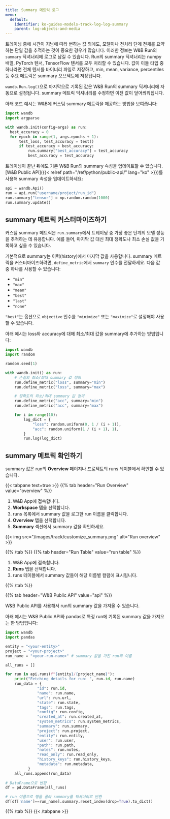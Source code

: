 ```yaml
---
title: Summary 메트릭 로그
menu:
  default:
    identifier: ko-guides-models-track-log-log-summary
    parent: log-objects-and-media
---
```


트레이닝 중에 시간이 지남에 따라 변하는 값 외에도, 모델이나 전처리 단계 전체를 요약하는 단일 값을 추적하는 것이 중요한 경우가 많습니다. 이러한 정보는 W&B Run의 `summary` 딕셔너리에 로그로 남길 수 있습니다. Run의 summary 딕셔너리는 numpy 배열, PyTorch 텐서, TensorFlow 텐서를 모두 처리할 수 있습니다. 값이 이들 타입 중 하나라면 전체 텐서를 바이너리 파일로 저장하고, min, mean, variance, percentiles 등 주요 메트릭은 summary 오브젝트에 저장됩니다.

`wandb.Run.log()`으로 마지막으로 기록된 값은 W&B Run의 summary 딕셔너리에 자동으로 설정됩니다. summary 메트릭 딕셔너리를 수정하면 이전 값이 덮어씌워집니다.

아래 코드 예시는 W&B에 커스텀 summary 메트릭을 제공하는 방법을 보여줍니다:

```python
import wandb
import argparse

with wandb.init(config=args) as run:
  best_accuracy = 0
  for epoch in range(1, args.epochs + 1):
      test_loss, test_accuracy = test()
      if test_accuracy > best_accuracy:
          run.summary["best_accuracy"] = test_accuracy
          best_accuracy = test_accuracy
```

트레이닝이 끝난 뒤에도 기존 W&B Run의 summary 속성을 업데이트할 수 있습니다. [W&B Public API]({{< relref path="/ref/python/public-api/" lang="ko" >}})를 사용해 summary 속성을 업데이트하세요:

```python
api = wandb.Api()
run = api.run("username/project/run_id")
run.summary["tensor"] = np.random.random(1000)
run.summary.update()
```

## summary 메트릭 커스터마이즈하기

커스텀 summary 메트릭은 `run.summary`에서 트레이닝 중 가장 좋은 단계의 모델 성능을 추적하는 데 유용합니다. 예를 들어, 마지막 값 대신 최대 정확도나 최소 손실 값을 기록하고 싶을 수 있습니다.

기본적으로 summary는 이력(history)에서 마지막 값을 사용합니다. summary 메트릭을 커스터마이즈하려면, `define_metric`에서 `summary` 인수를 전달하세요. 다음 값 중 하나를 사용할 수 있습니다:

* `"min"`
* `"max"`
* `"mean"`
* `"best"`
* `"last"`
* `"none"`

`"best"`는 옵션으로 `objective` 인수를 `"minimize"` 또는 `"maximize"`로 설정해야 사용할 수 있습니다.

아래 예시는 loss와 accuracy에 대해 최소/최대 값을 summary에 추가하는 방법입니다:

```python
import wandb
import random

random.seed(1)

with wandb.init() as run:
    # 손실의 최소/최대 summary 값 정의
    run.define_metric("loss", summary="min")
    run.define_metric("loss", summary="max")

    # 정확도의 최소/최대 summary 값 정의
    run.define_metric("acc", summary="min")
    run.define_metric("acc", summary="max")

    for i in range(10):
        log_dict = {
            "loss": random.uniform(0, 1 / (i + 1)),
            "acc": random.uniform(1 / (i + 1), 1),
        }
        run.log(log_dict)
```

## summary 메트릭 확인하기

summary 값은 run의 **Overview** 페이지나 프로젝트의 runs 테이블에서 확인할 수 있습니다.

{{< tabpane text=true >}}
{{% tab header="Run Overview" value="overview" %}}

1. W&B App에 접속합니다.
2. **Workspace** 탭을 선택합니다.
3. runs 목록에서 summary 값을 로그한 run 이름을 클릭합니다.
4. **Overview** 탭을 선택합니다.
5. **Summary** 섹션에서 summary 값을 확인하세요.

{{< img src="/images/track/customize_summary.png" alt="Run overview" >}}

{{% /tab %}}
{{% tab header="Run Table" value="run table" %}}

1. W&B App에 접속합니다.
2. **Runs** 탭을 선택합니다.
3. runs 테이블에서 summary 값들이 해당 이름별 컬럼에 표시됩니다.

{{% /tab %}}

{{% tab header="W&B Public API" value="api" %}}

W&B Public API를 사용해서 run의 summary 값을 가져올 수 있습니다.

아래 예시는 W&B Public API와 pandas로 특정 run에 기록된 summary 값을 가져오는 한 방법입니다:

```python
import wandb
import pandas

entity = "<your-entity>"
project = "<your-project>"
run_name = "<your-run-name>" # summary 값을 가진 run의 이름

all_runs = []

for run in api.runs(f"{entity}/{project_name}"):
    print("Fetching details for run: ", run.id, run.name)
    run_data = {
              "id": run.id,
              "name": run.name,
              "url": run.url,
              "state": run.state,
              "tags": run.tags,
              "config": run.config,
              "created_at": run.created_at,
              "system_metrics": run.system_metrics,
              "summary": run.summary,
              "project": run.project,
              "entity": run.entity,
              "user": run.user,
              "path": run.path,
              "notes": run.notes,
              "read_only": run.read_only,
              "history_keys": run.history_keys,
              "metadata": run.metadata,
          }
    all_runs.append(run_data)
  
# DataFrame으로 변환  
df = pd.DataFrame(all_runs)

# run 이름으로 행을 골라 summary를 딕셔너리로 반환
df[df['name']==run_name].summary.reset_index(drop=True).to_dict()
```

{{% /tab %}}
{{< /tabpane >}}